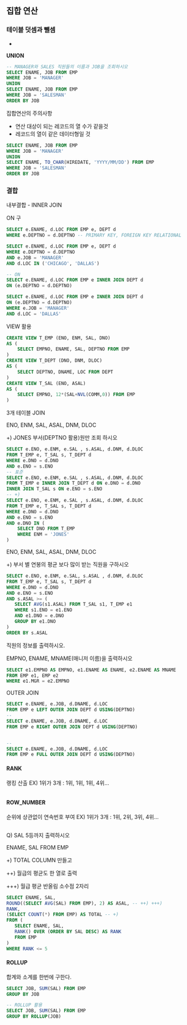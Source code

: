 ## 집합 연산

### 테이블 덧셈과 뺄셈

- 

**UNION**

```SQL
-- MANAGER와 SALES 직원들의 이름과 JOB을 조회하시오
SELECT ENAME, JOB FROM EMP
WHERE JOB = 'MANAGER'
UNION
SELECT ENAME, JOB FROM EMP
WHERE JOB = 'SALESMAN'
ORDER BY JOB
```

집합연산의 주의사항

- 연산 대상이 되는 레코드의 열 수가 같을것
- 레코드의 열이 같은 데이터형일 것

```SQL
SELECT ENAME, JOB FROM EMP
WHERE JOB = 'MANAGER'
UNION
SELECT ENAME, TO_CHAR(HIREDATE, 'YYYY/MM/DD') FROM EMP
WHERE JOB = 'SALESMAN'
ORDER BY JOB
```



### 결합

내부결합 - INNER JOIN

ON 구

```SQL
SELECT e.ENAME, d.LOC FROM EMP e, DEPT d
WHERE e.DEPTNO = d.DEPTNO -- PRIMARY KEY, FOREIGN KEY RELATIONAL

SELECT e.ENAME, d.LOC FROM EMP e, DEPT d
WHERE e.DEPTNO = d.DEPTNO
AND e.JOB = 'MANAGER'
AND d.LOC IN ('CHICAGO', 'DALLAS')

-- ON
SELECT e.ENAME, d.LOC FROM EMP e INNER JOIN DEPT d
ON (e.DEPTNO = d.DEPTNO) 

SELECT e.ENAME, d.LOC FROM EMP e INNER JOIN DEPT d
ON (e.DEPTNO = d.DEPTNO)
WHERE e.JOB = 'MANAGER'
AND d.LOC = 'DALLAS'
```

VIEW 활용

```SQL
CREATE VIEW T_EMP (ENO, ENM, SAL, DNO)
AS (
	SELECT EMPNO, ENAME, SAL, DEPTNO FROM EMP
)
CREATE VIEW T_DEPT (DNO, DNM, DLOC)
AS (
	SELECT DEPTNO, DNAME, LOC FROM DEPT
)
CREATE VIEW T_SAL (ENO, ASAL)
AS (
	SELECT EMPNO, 12*(SAL+NVL(COMM,0)) FROM EMP
)
```

3개 테이블 JOIN

ENO, ENM, SAL, ASAL, DNM, DLOC

+) JONES 부서(DEPTNO 활용)원만 조회 하시오

```SQL
SELECT e.ENO, e.ENM, e.SAL , s.ASAL, d.DNM, d.DLOC 
FROM T_EMP e, T_SAL s, T_DEPT d
WHERE e.DNO = d.DNO
AND e.ENO = s.ENO
-- 표준
SELECT e.ENO, e.ENM, e.SAL , s.ASAL, d.DNM, d.DLOC 
FROM T_EMP e INNER JOIN T_DEPT d ON e.DNO = d.DNO
INNER JOIN T_SAL s ON e.ENO = s.ENO
-- +)
SELECT e.ENO, e.ENM, e.SAL , s.ASAL, d.DNM, d.DLOC 
FROM T_EMP e, T_SAL s, T_DEPT d
WHERE e.DNO = d.DNO
AND e.ENO = s.ENO
AND e.DNO IN (
    SELECT DNO FROM T_EMP 
    WHERE ENM = 'JONES'
)
```

ENO, ENM, SAL, ASAL, DNM, DLOC

+) 부서 별 연봉의 평균 보다 많이 받는 직원을 구하시오

```SQL
SELECT e.ENO, e.ENM, e.SAL, s.ASAL , d.DNM, d.DLOC 
FROM T_EMP e, T_SAL s, T_DEPT d
WHERE e.DNO = d.DNO
AND e.ENO = s.ENO
AND s.ASAL >= (
   SELECT AVG(s1.ASAL) FROM T_SAL s1, T_EMP e1
   WHERE s1.ENO = e1.ENO 
   AND e1.DNO = e.DNO
   GROUP BY e1.DNO
)
ORDER BY s.ASAL
```

직원의 정보를 출력하시오.

EMPNO, ENAME, MNAME(매니저 이름)을 출력하시오

```sql
SELECT e1.EMPNO AS EMPNO, e1.ENAME AS ENAME, e2.ENAME AS MNAME 
FROM EMP e1, EMP e2
WHERE e1.MGR = e2.EMPNO
```

OUTER JOIN

```SQL
SELECT e.ENAME, e.JOB, d.DNAME, d.LOC 
FROM EMP e LEFT OUTER JOIN DEPT d USING(DEPTNO)
--
SELECT e.ENAME, e.JOB, d.DNAME, d.LOC 
FROM EMP e RIGHT OUTER JOIN DEPT d USING(DEPTNO)


--
SELECT e.ENAME, e.JOB, d.DNAME, d.LOC 
FROM EMP e FULL OUTER JOIN DEPT d USING(DEPTNO)

```

#### RANK

랭킹 산출 EX) 1위가 3개 : 1위, 1위, 1위, 4위...

```SQL

```

#### ROW_NUMBER

순위에 상관없이 연속번호 부여 EX) 1위가 3개 : 1위, 2위, 3위, 4위...

```SQL

```

Q) SAL 5등까지 출력하시오

ENAME, SAL FROM EMP

+) TOTAL COLUMN 만들고

++) 월급의 평균도 한 열로 출력

+++) 월급 평균 반올림 소수점 2자리

```SQL
SELECT ENAME, SAL,
ROUND((SELECT AVG(SAL) FROM EMP), 2) AS ASAL, -- ++) +++)
RANK, 
(SELECT COUNT(*) FROM EMP) AS TOTAL -- +)
FROM (
   SELECT ENAME, SAL,
   RANK() OVER (ORDER BY SAL DESC) AS RANK
   FROM EMP
)
WHERE RANK <= 5
```

#### ROLLUP 

합계와 소계를 한번에 구한다.

```SQL
SELECT JOB, SUM(SAL) FROM EMP
GROUP BY JOB

-- ROLLUP 활용
SELECT JOB, SUM(SAL) FROM EMP
GROUP BY ROLLUP(JOB)
```

